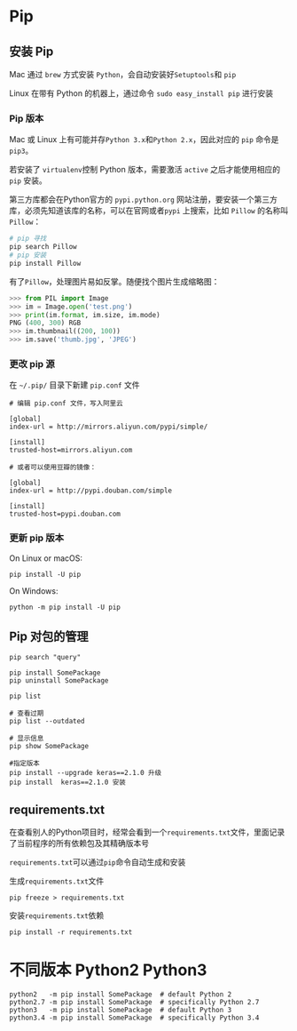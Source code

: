 # Pip

## 安装 Pip

Mac 通过 `brew` 方式安装 `Python`，会自动安装好`Setuptools`和 `pip`

Linux 在带有 Python 的机器上，通过命令 `sudo easy_install pip` 进行安装

### Pip 版本
Mac 或 Linux 上有可能并存`Python 3.x`和`Python 2.x`，因此对应的 `pip` 命令是 `pip3`。

若安装了 `virtualenv`控制 Python 版本，需要激活 `active` 之后才能使用相应的 `pip` 安装。

第三方库都会在Python官方的 `pypi.python.org` 网站注册，要安装一个第三方库，必须先知道该库的名称，可以在官网或者`pypi` 上搜索，比如 `Pillow` 的名称叫 `Pillow`：

```python
# pip 寻找
pip search Pillow
# pip 安装
pip install Pillow
```

有了`Pillow`，处理图片易如反掌。随便找个图片生成缩略图：

```python
>>> from PIL import Image
>>> im = Image.open('test.png')
>>> print(im.format, im.size, im.mode)
PNG (400, 300) RGB
>>> im.thumbnail((200, 100))
>>> im.save('thumb.jpg', 'JPEG')
```

### 更改 pip 源

在 `~/.pip/` 目录下新建 `pip.conf` 文件

```
# 编辑 pip.conf 文件，写入阿里云

[global]
index-url = http://mirrors.aliyun.com/pypi/simple/

[install]
trusted-host=mirrors.aliyun.com

# 或者可以使用豆瓣的镜像：

[global]
index-url = http://pypi.douban.com/simple

[install]
trusted-host=pypi.douban.com
```

### 更新 pip 版本


On Linux or macOS:

```
pip install -U pip
```


On Windows:

```
python -m pip install -U pip
```


## Pip 对包的管理

```
pip search "query"

pip install SomePackage
pip uninstall SomePackage

pip list

# 查看过期
pip list --outdated

# 显示信息
pip show SomePackage

#指定版本
pip install --upgrade keras==2.1.0 升级
pip install  keras==2.1.0 安装
```

## requirements.txt


在查看别人的Python项目时，经常会看到一个`requirements.txt`文件，里面记录了当前程序的所有依赖包及其精确版本号

`requirements.txt`可以通过`pip`命令自动生成和安装

生成`requirements.txt`文件

```
pip freeze > requirements.txt
```

安装`requirements.txt`依赖

```
pip install -r requirements.txt
```

# 不同版本 Python2 Python3
```
python2   -m pip install SomePackage  # default Python 2
python2.7 -m pip install SomePackage  # specifically Python 2.7
python3   -m pip install SomePackage  # default Python 3
python3.4 -m pip install SomePackage  # specifically Python 3.4
```